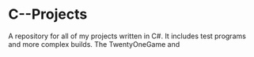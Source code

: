 # C--Projects
 A repository for all of my projects written in C#.
 It includes test programs and more complex builds.
 The TwentyOneGame and 
